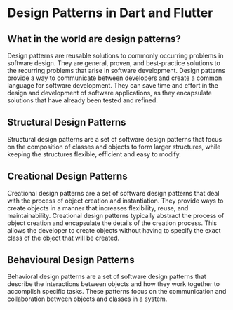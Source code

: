 # Design Patterns in Dart and Flutter


## What in the world are design patterns?

Design patterns are reusable solutions to commonly occurring problems in software design. They are general, proven, and best-practice solutions to the recurring problems that arise in software development.
Design patterns provide a way to communicate between developers and create a common language for software development. They can save time and effort in the design and development of software applications, as they encapsulate solutions that have already been tested and refined.


## Structural Design Patterns
Structural design patterns are a set of software design patterns that focus on the composition of classes and objects to form larger structures, while keeping the structures flexible, efficient and easy to modify.

## Creational Design Patterns
Creational design patterns are a set of software design patterns that deal with the process of object creation and instantiation. They provide ways to create objects in a manner that increases flexibility, reuse, and maintainability.
Creational design patterns typically abstract the process of object creation and encapsulate the details of the creation process. This allows the developer to create objects without having to specify the exact class of the object that will be created.

## Behavioural Design Patterns
Behavioral design patterns are a set of software design patterns that describe the interactions between objects and how they work together to accomplish specific tasks. These patterns focus on the communication and collaboration between objects and classes in a system.
